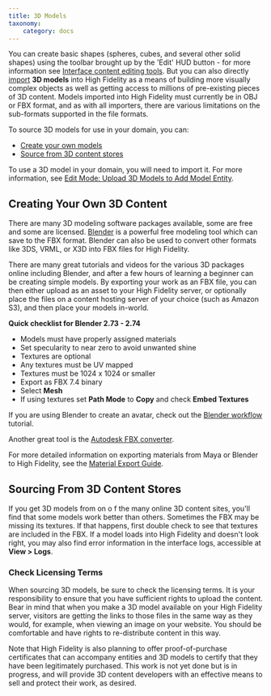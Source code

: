 ```yaml
---
title: 3D Models
taxonomy:
    category: docs
---
```


You can create basic shapes (spheres, cubes, and several other solid shapes) using the toolbar brought up by the 'Edit' HUD button - for more information see [Interface content editing tools](https://wiki.highfidelity.com/wiki/Edit_Mode). But you can also directly [import](https://wiki.highfidelity.com/wiki/Edit_Mode#Upload_3D_Models_to_Add_a_Model_Entity) **3D models** into High Fidelity as a means of building more visually complex objects as well as getting access to millions of pre-existing pieces of 3D content. Models imported into High Fidelity must currently be in OBJ or FBX format, and as with all importers, there are various limitations on the sub-formats supported in the file formats.

To source 3D models for use in your domain, you can:

- [Create your own models](https://wiki.highfidelity.com/wiki/3D_models#Creating_Your_Own_3D_Content)
- [Source from 3D content stores](https://wiki.highfidelity.com/wiki/3D_models#Sourcing_From_3D_Content_Stores)

To use a 3D model in your domain, you will need to import it. For more information, see [Edit Mode: Upload 3D Models to Add Model Entity](https://wiki.highfidelity.com/wiki/Edit_Mode#Upload_3D_Models_to_Add_a_Model_Entity).

## Creating Your Own 3D Content

There are many 3D modeling software packages available, some are free and some are licensed. [Blender](https://www.blender.org/) is a powerful free modeling tool which can save to the FBX format. Blender can also be used to convert other formats like 3DS, VRML, or X3D into FBX files for High Fidelity.

There are many great tutorials and videos for the various 3D packages online including Blender, and after a few hours of learning a beginner can be creating simple models. By exporting your work as an FBX file, you can then either upload as an asset to your High Fidelity server, or optionally place the files on a content hosting server of your choice (such as Amazon S3), and then place your models in-world.

**Quick checklist for Blender 2.73 - 2.74**

- Models must have properly assigned materials
- Set specularity to near zero to avoid unwanted shine
- Textures are optional
- Any textures must be UV mapped
- Textures must be 1024 x 1024 or smaller
- Export as FBX 7.4 binary
- Select **Mesh**
- If using textures set **Path Mode** to **Copy** and check **Embed Textures**

If you are using Blender to create an avatar, check out the [Blender workflow](https://wiki.highfidelity.com/wiki/Blender_workflow) tutorial.

Another great tool is the [Autodesk FBX converter](http://usa.autodesk.com/adsk/servlet/pc/item?siteID=123112&id=22694909).

For more detailed information on exporting materials from Maya or Blender to High Fidelity, see the [Material Export Guide](https://wiki.highfidelity.com/wiki/Material_Export_Guide).

## Sourcing From 3D Content Stores

If you get 3D models from on o f the many online 3D content sites, you'll find that some models work better than others. Sometimes the FBX may be missing its textures. If that happens, first double check to see that textures are included in the FBX. If a model loads into High Fidelity and doesn't look right, you may also find error information in the interface logs, accessible at **View > Logs**.

### Check Licensing Terms

When sourcing 3D models, be sure to check the licensing terms. It is your responsibility to ensure that you have sufficient rights to upload the content. Bear in mind that when you make a 3D model available on your High Fidelity server, visitors are getting the links to those files in the same way as they would, for example, when viewing an image on your website. You should be comfortable and have rights to re-distribute content in this way.

Note that High Fidelity is also planning to offer proof-of-purchase certificates that can accompany entities and 3D models to certify that they have been legitimately purchased. This work is not yet done but is in progress, and will provide 3D content developers with an effective means to sell and protect their work, as desired.
